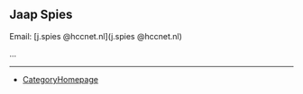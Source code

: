 

## Jaap Spies

Email: [j.spies @hccnet.nl](j.spies @hccnet.nl) 

... 



---

 

* <a href="/CategoryHomepage">CategoryHomepage</a> 